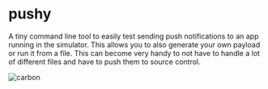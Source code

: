 # pushy

A tiny command line tool to easily test sending push notifications to an app running in the simulator. This allows you to also generate your own payload or run it from a file. This can become very handy to not have to handle a lot of different files and have to push them to source control. 


![carbon](https://user-images.githubusercontent.com/24246926/108636844-d3eb1680-747f-11eb-9c2c-f7f7e02ae530.png)
